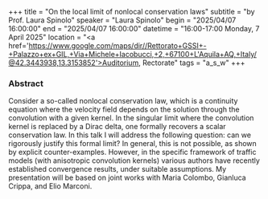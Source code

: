 +++
title = "On the local limit of nonlocal conservation laws"
subtitle = "by Prof. Laura Spinolo"
speaker = "Laura Spinolo"
begin = "2025/04/07  16:00:00"
end = "2025/04/07  16:00:00"
datetime = "16:00-17:00 Monday, 7 April 2025"
location = "<a href='https://www.google.com/maps/dir//Rettorato+GSSI+-+Palazzo+ex+GIL,+Via+Michele+Iacobucci,+2,+67100+L'Aquila+AQ,+Italy/@42.3443938,13.3153852'>Auditorium, Rectorate</a>"
tags = "a_s_w"
+++

### Abstract
Consider a so-called nonlocal conservation law, which is a continuity equation where the velocity field depends on the solution through the convolution with a given kernel. In the singular limit where the convolution kernel is replaced by a Dirac delta, one formally recovers a scalar conservation law. In this talk I will address the following question: can we rigorously justify this formal limit? In general, this is not possible, as shown by explicit counter-examples. However, in the specific framework of traffic models (with anisotropic convolution kernels) various authors have recently established convergence results, under suitable assumptions. My presentation will be based on joint works with Maria Colombo, Gianluca Crippa, and Elio Marconi.
